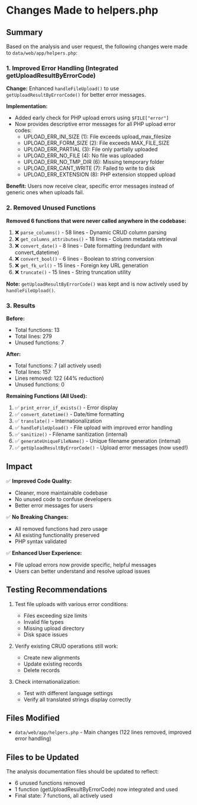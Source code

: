 # Changes Made to helpers.php

## Summary

Based on the analysis and user request, the following changes were made to `data/web/app/helpers.php`:

### 1. Improved Error Handling (Integrated getUploadResultByErrorCode)

**Change:** Enhanced `handleFileUpload()` to use `getUploadResultByErrorCode()` for better error messages.

**Implementation:**
- Added early check for PHP upload errors using `$FILE["error"]`
- Now provides descriptive error messages for all PHP upload error codes:
  - UPLOAD_ERR_INI_SIZE (1): File exceeds upload_max_filesize
  - UPLOAD_ERR_FORM_SIZE (2): File exceeds MAX_FILE_SIZE
  - UPLOAD_ERR_PARTIAL (3): File only partially uploaded
  - UPLOAD_ERR_NO_FILE (4): No file was uploaded
  - UPLOAD_ERR_NO_TMP_DIR (6): Missing temporary folder
  - UPLOAD_ERR_CANT_WRITE (7): Failed to write to disk
  - UPLOAD_ERR_EXTENSION (8): PHP extension stopped upload

**Benefit:** Users now receive clear, specific error messages instead of generic ones when uploads fail.

### 2. Removed Unused Functions

**Removed 6 functions that were never called anywhere in the codebase:**

1. ❌ `parse_columns()` - 58 lines - Dynamic CRUD column parsing
2. ❌ `get_columns_attributes()` - 18 lines - Column metadata retrieval
3. ❌ `convert_date()` - 8 lines - Date formatting (redundant with convert_datetime)
4. ❌ `convert_bool()` - 6 lines - Boolean to string conversion
5. ❌ `get_fk_url()` - 15 lines - Foreign key URL generation
6. ❌ `truncate()` - 15 lines - String truncation utility

**Note:** `getUploadResultByErrorCode()` was kept and is now actively used by `handleFileUpload()`.

### 3. Results

**Before:**
- Total functions: 13
- Total lines: 279
- Unused functions: 7

**After:**
- Total functions: 7 (all actively used)
- Total lines: 157
- Lines removed: 122 (44% reduction)
- Unused functions: 0

**Remaining Functions (All Used):**
1. ✅ `print_error_if_exists()` - Error display
2. ✅ `convert_datetime()` - Date/time formatting
3. ✅ `translate()` - Internationalization
4. ✅ `handleFileUpload()` - File upload with improved error handling
5. ✅ `sanitize()` - Filename sanitization (internal)
6. ✅ `generateUniqueFileName()` - Unique filename generation (internal)
7. ✅ `getUploadResultByErrorCode()` - Upload error messages (now used!)

## Impact

✅ **Improved Code Quality:**
- Cleaner, more maintainable codebase
- No unused code to confuse developers
- Better error messages for users

✅ **No Breaking Changes:**
- All removed functions had zero usage
- All existing functionality preserved
- PHP syntax validated

✅ **Enhanced User Experience:**
- File upload errors now provide specific, helpful messages
- Users can better understand and resolve upload issues

## Testing Recommendations

1. Test file uploads with various error conditions:
   - Files exceeding size limits
   - Invalid file types
   - Missing upload directory
   - Disk space issues

2. Verify existing CRUD operations still work:
   - Create new alignments
   - Update existing records
   - Delete records

3. Check internationalization:
   - Test with different language settings
   - Verify all translated strings display correctly

## Files Modified

- `data/web/app/helpers.php` - Main changes (122 lines removed, improved error handling)

## Files to be Updated

The analysis documentation files should be updated to reflect:
- 6 unused functions removed
- 1 function (getUploadResultByErrorCode) now integrated and used
- Final state: 7 functions, all actively used
